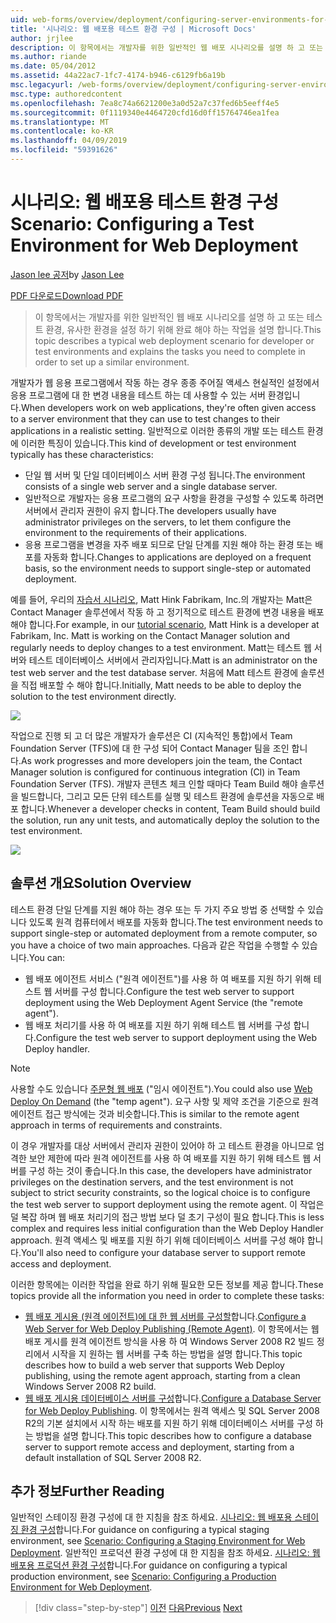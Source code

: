 ```yaml
---
uid: web-forms/overview/deployment/configuring-server-environments-for-web-deployment/scenario-configuring-a-test-environment-for-web-deployment
title: '시나리오: 웹 배포용 테스트 환경 구성 | Microsoft Docs'
author: jrjlee
description: 이 항목에서는 개발자를 위한 일반적인 웹 배포 시나리오를 설명 하 고 또는 테스트 환경,는 si를 설정 하기 위해 완료 해야 하는 작업에 설명 하는 중...
ms.author: riande
ms.date: 05/04/2012
ms.assetid: 44a22ac7-1fc7-4174-b946-c6129fb6a19b
msc.legacyurl: /web-forms/overview/deployment/configuring-server-environments-for-web-deployment/scenario-configuring-a-test-environment-for-web-deployment
msc.type: authoredcontent
ms.openlocfilehash: 7ea8c74a6621200e3a0d52a7c37fed6b5eeff4e5
ms.sourcegitcommit: 0f1119340e4464720cfd16d0ff15764746ea1fea
ms.translationtype: MT
ms.contentlocale: ko-KR
ms.lasthandoff: 04/09/2019
ms.locfileid: "59391626"
---
```

# <a name="scenario-configuring-a-test-environment-for-web-deployment"></a><span data-ttu-id="a6a0e-103">시나리오: 웹 배포용 테스트 환경 구성</span><span class="sxs-lookup"><span data-stu-id="a6a0e-103">Scenario: Configuring a Test Environment for Web Deployment</span></span>

<span data-ttu-id="a6a0e-104">[Jason lee 공저](https://github.com/jrjlee)</span><span class="sxs-lookup"><span data-stu-id="a6a0e-104">by [Jason Lee](https://github.com/jrjlee)</span></span>

[<span data-ttu-id="a6a0e-105">PDF 다운로드</span><span class="sxs-lookup"><span data-stu-id="a6a0e-105">Download PDF</span></span>](https://msdnshared.blob.core.windows.net/media/MSDNBlogsFS/prod.evol.blogs.msdn.com/CommunityServer.Blogs.Components.WeblogFiles/00/00/00/63/56/8130.DeployingWebAppsInEnterpriseScenarios.pdf)

> <span data-ttu-id="a6a0e-106">이 항목에서는 개발자를 위한 일반적인 웹 배포 시나리오를 설명 하 고 또는 테스트 환경, 유사한 환경을 설정 하기 위해 완료 해야 하는 작업을 설명 합니다.</span><span class="sxs-lookup"><span data-stu-id="a6a0e-106">This topic describes a typical web deployment scenario for developer or test environments and explains the tasks you need to complete in order to set up a similar environment.</span></span>


<span data-ttu-id="a6a0e-107">개발자가 웹 응용 프로그램에서 작동 하는 경우 종종 주어질 액세스 현실적인 설정에서 응용 프로그램에 대 한 변경 내용을 테스트 하는 데 사용할 수 있는 서버 환경입니다.</span><span class="sxs-lookup"><span data-stu-id="a6a0e-107">When developers work on web applications, they're often given access to a server environment that they can use to test changes to their applications in a realistic setting.</span></span> <span data-ttu-id="a6a0e-108">일반적으로 이러한 종류의 개발 또는 테스트 환경에 이러한 특징이 있습니다.</span><span class="sxs-lookup"><span data-stu-id="a6a0e-108">This kind of development or test environment typically has these characteristics:</span></span>

- <span data-ttu-id="a6a0e-109">단일 웹 서버 및 단일 데이터베이스 서버 환경 구성 됩니다.</span><span class="sxs-lookup"><span data-stu-id="a6a0e-109">The environment consists of a single web server and a single database server.</span></span>
- <span data-ttu-id="a6a0e-110">일반적으로 개발자는 응용 프로그램의 요구 사항을 환경을 구성할 수 있도록 하려면 서버에서 관리자 권한이 유지 합니다.</span><span class="sxs-lookup"><span data-stu-id="a6a0e-110">The developers usually have administrator privileges on the servers, to let them configure the environment to the requirements of their applications.</span></span>
- <span data-ttu-id="a6a0e-111">응용 프로그램을 변경을 자주 배포 되므로 단일 단계를 지원 해야 하는 환경 또는 배포를 자동화 합니다.</span><span class="sxs-lookup"><span data-stu-id="a6a0e-111">Changes to applications are deployed on a frequent basis, so the environment needs to support single-step or automated deployment.</span></span>

<span data-ttu-id="a6a0e-112">예를 들어, 우리의 [자습서 시나리오](../deploying-web-applications-in-enterprise-scenarios/enterprise-web-deployment-scenario-overview.md), Matt Hink Fabrikam, Inc.의 개발자는 Matt은 Contact Manager 솔루션에서 작동 하 고 정기적으로 테스트 환경에 변경 내용을 배포 해야 합니다.</span><span class="sxs-lookup"><span data-stu-id="a6a0e-112">For example, in our [tutorial scenario](../deploying-web-applications-in-enterprise-scenarios/enterprise-web-deployment-scenario-overview.md), Matt Hink is a developer at Fabrikam, Inc. Matt is working on the Contact Manager solution and regularly needs to deploy changes to a test environment.</span></span> <span data-ttu-id="a6a0e-113">Matt는 테스트 웹 서버와 테스트 데이터베이스 서버에서 관리자입니다.</span><span class="sxs-lookup"><span data-stu-id="a6a0e-113">Matt is an administrator on the test web server and the test database server.</span></span> <span data-ttu-id="a6a0e-114">처음에 Matt 테스트 환경에 솔루션을 직접 배포할 수 해야 합니다.</span><span class="sxs-lookup"><span data-stu-id="a6a0e-114">Initially, Matt needs to be able to deploy the solution to the test environment directly.</span></span>

![](scenario-configuring-a-test-environment-for-web-deployment/_static/image1.png)

<span data-ttu-id="a6a0e-115">작업으로 진행 되 고 더 많은 개발자가 솔루션은 CI (지속적인 통합)에서 Team Foundation Server (TFS)에 대 한 구성 되어 Contact Manager 팀을 조인 합니다.</span><span class="sxs-lookup"><span data-stu-id="a6a0e-115">As work progresses and more developers join the team, the Contact Manager solution is configured for continuous integration (CI) in Team Foundation Server (TFS).</span></span> <span data-ttu-id="a6a0e-116">개발자 콘텐츠 체크 인할 때마다 Team Build 해야 솔루션을 빌드합니다, 그리고 모든 단위 테스트를 실행 및 테스트 환경에 솔루션을 자동으로 배포 합니다.</span><span class="sxs-lookup"><span data-stu-id="a6a0e-116">Whenever a developer checks in content, Team Build should build the solution, run any unit tests, and automatically deploy the solution to the test environment.</span></span>

![](scenario-configuring-a-test-environment-for-web-deployment/_static/image2.png)

## <a name="solution-overview"></a><span data-ttu-id="a6a0e-117">솔루션 개요</span><span class="sxs-lookup"><span data-stu-id="a6a0e-117">Solution Overview</span></span>

<span data-ttu-id="a6a0e-118">테스트 환경 단일 단계를 지원 해야 하는 경우 또는 두 가지 주요 방법 중 선택할 수 있습니다 있도록 원격 컴퓨터에서 배포를 자동화 합니다.</span><span class="sxs-lookup"><span data-stu-id="a6a0e-118">The test environment needs to support single-step or automated deployment from a remote computer, so you have a choice of two main approaches.</span></span> <span data-ttu-id="a6a0e-119">다음과 같은 작업을 수행할 수 있습니다.</span><span class="sxs-lookup"><span data-stu-id="a6a0e-119">You can:</span></span>

- <span data-ttu-id="a6a0e-120">웹 배포 에이전트 서비스 ("원격 에이전트")를 사용 하 여 배포를 지원 하기 위해 테스트 웹 서버를 구성 합니다.</span><span class="sxs-lookup"><span data-stu-id="a6a0e-120">Configure the test web server to support deployment using the Web Deployment Agent Service (the "remote agent").</span></span>
- <span data-ttu-id="a6a0e-121">웹 배포 처리기를 사용 하 여 배포를 지원 하기 위해 테스트 웹 서버를 구성 합니다.</span><span class="sxs-lookup"><span data-stu-id="a6a0e-121">Configure the test web server to support deployment using the Web Deploy handler.</span></span>

> [!NOTE]
> <span data-ttu-id="a6a0e-122">사용할 수도 있습니다 [주문형 웹 배포](https://technet.microsoft.com/library/ee517345(WS.10).aspx) ("임시 에이전트").</span><span class="sxs-lookup"><span data-stu-id="a6a0e-122">You could also use [Web Deploy On Demand](https://technet.microsoft.com/library/ee517345(WS.10).aspx) (the "temp agent").</span></span> <span data-ttu-id="a6a0e-123">요구 사항 및 제약 조건을 기준으로 원격 에이전트 접근 방식에는 것과 비슷합니다.</span><span class="sxs-lookup"><span data-stu-id="a6a0e-123">This is similar to the remote agent approach in terms of requirements and constraints.</span></span>


<span data-ttu-id="a6a0e-124">이 경우 개발자를 대상 서버에서 관리자 권한이 있어야 하 고 테스트 환경을 아니므로 엄격한 보안 제한에 따라 원격 에이전트를 사용 하 여 배포를 지원 하기 위해 테스트 웹 서버를 구성 하는 것이 좋습니다.</span><span class="sxs-lookup"><span data-stu-id="a6a0e-124">In this case, the developers have administrator privileges on the destination servers, and the test environment is not subject to strict security constraints, so the logical choice is to configure the test web server to support deployment using the remote agent.</span></span> <span data-ttu-id="a6a0e-125">이 작업은 덜 복잡 하며 웹 배포 처리기의 접근 방법 보다 덜 초기 구성이 필요 합니다.</span><span class="sxs-lookup"><span data-stu-id="a6a0e-125">This is less complex and requires less initial configuration than the Web Deploy Handler approach.</span></span> <span data-ttu-id="a6a0e-126">원격 액세스 및 배포를 지원 하기 위해 데이터베이스 서버를 구성 해야 합니다.</span><span class="sxs-lookup"><span data-stu-id="a6a0e-126">You'll also need to configure your database server to support remote access and deployment.</span></span>

<span data-ttu-id="a6a0e-127">이러한 항목에는 이러한 작업을 완료 하기 위해 필요한 모든 정보를 제공 합니다.</span><span class="sxs-lookup"><span data-stu-id="a6a0e-127">These topics provide all the information you need in order to complete these tasks:</span></span>

- <span data-ttu-id="a6a0e-128">[웹 배포 게시용 (원격 에이전트)에 대 한 웹 서버를 구성할](configuring-a-web-server-for-web-deploy-publishing-remote-agent.md)합니다.</span><span class="sxs-lookup"><span data-stu-id="a6a0e-128">[Configure a Web Server for Web Deploy Publishing (Remote Agent)](configuring-a-web-server-for-web-deploy-publishing-remote-agent.md).</span></span> <span data-ttu-id="a6a0e-129">이 항목에서는 웹 배포 게시를 원격 에이전트 방식을 사용 하 여 Windows Server 2008 R2 빌드 정리에서 시작을 지 원하는 웹 서버를 구축 하는 방법을 설명 합니다.</span><span class="sxs-lookup"><span data-stu-id="a6a0e-129">This topic describes how to build a web server that supports Web Deploy publishing, using the remote agent approach, starting from a clean Windows Server 2008 R2 build.</span></span>
- <span data-ttu-id="a6a0e-130">[웹 배포 게시용 데이터베이스 서버를 구성](configuring-a-database-server-for-web-deploy-publishing.md)합니다.</span><span class="sxs-lookup"><span data-stu-id="a6a0e-130">[Configure a Database Server for Web Deploy Publishing](configuring-a-database-server-for-web-deploy-publishing.md).</span></span> <span data-ttu-id="a6a0e-131">이 항목에서는 원격 액세스 및 SQL Server 2008 R2의 기본 설치에서 시작 하는 배포를 지원 하기 위해 데이터베이스 서버를 구성 하는 방법을 설명 합니다.</span><span class="sxs-lookup"><span data-stu-id="a6a0e-131">This topic describes how to configure a database server to support remote access and deployment, starting from a default installation of SQL Server 2008 R2.</span></span>

## <a name="further-reading"></a><span data-ttu-id="a6a0e-132">추가 정보</span><span class="sxs-lookup"><span data-stu-id="a6a0e-132">Further Reading</span></span>

<span data-ttu-id="a6a0e-133">일반적인 스테이징 환경 구성에 대 한 지침을 참조 하세요. [시나리오: 웹 배포용 스테이징 환경 구성](scenario-configuring-a-staging-environment-for-web-deployment.md)합니다.</span><span class="sxs-lookup"><span data-stu-id="a6a0e-133">For guidance on configuring a typical staging environment, see [Scenario: Configuring a Staging Environment for Web Deployment](scenario-configuring-a-staging-environment-for-web-deployment.md).</span></span> <span data-ttu-id="a6a0e-134">일반적인 프로덕션 환경 구성에 대 한 지침을 참조 하세요. [시나리오: 웹 배포용 프로덕션 환경 구성](scenario-configuring-a-production-environment-for-web-deployment.md)합니다.</span><span class="sxs-lookup"><span data-stu-id="a6a0e-134">For guidance on configuring a typical production environment, see [Scenario: Configuring a Production Environment for Web Deployment](scenario-configuring-a-production-environment-for-web-deployment.md).</span></span>

> [!div class="step-by-step"]
> <span data-ttu-id="a6a0e-135">[이전](choosing-the-right-approach-to-web-deployment.md)
> [다음](scenario-configuring-a-staging-environment-for-web-deployment.md)</span><span class="sxs-lookup"><span data-stu-id="a6a0e-135">[Previous](choosing-the-right-approach-to-web-deployment.md)
[Next](scenario-configuring-a-staging-environment-for-web-deployment.md)</span></span>
